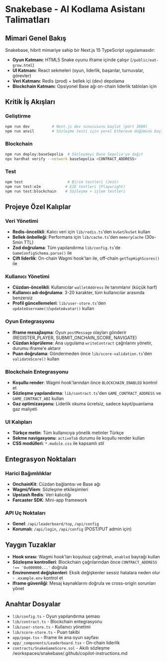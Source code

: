 # Snakebase - AI Kodlama Asistanı Talimatları

## Mimari Genel Bakış

Snakebase, hibrit mimariye sahip bir Next.js 15 TypeScript uygulamasıdır:
- **Oyun Katmanı**: HTML5 Snake oyunu iframe içinde çalışır (`/public/eat-grow.html`)
- **UI Katmanı**: React sekmeleri (oyun, liderlik, başarılar, turnuvalar, görevler)
- **Veri Katmanı**: Redis (prod) + bellek içi (dev) depolama
- **Blockchain Katmanı**: Opsiyonel Base ağı on-chain liderlik tabloları için

## Kritik İş Akışları

### Geliştirme
```bash
npm run dev          # Next.js dev sunucusunu başlat (port 3000)
npm run anvil        # Sözleşme testi için yerel Ethereum düğümünü başlat
```

### Blockchain
```bash
npm run deploy:baseSepolia  # Sözleşmeyi Base Sepolia'ya dağıt
npx hardhat verify --network baseSepolia <CONTRACT_ADDRESS>
```

### Test
```bash
npm test                    # Birim testleri (Jest)
npm run test:e2e           # E2E testleri (Playwright)
npm run test:blockchain    # Sözleşme + işlem testleri
```

## Projeye Özel Kalıplar

### Veri Yönetimi
- **Redis-öncelikli**: Kalıcı veri için `lib/redis.ts`'den `kvGet`/`kvSet` kullan
- **Bellek önbelleği**: Performans için `lib/cache.ts`'den `memoryCache` (30s-5min TTL)
- **Zod doğrulama**: Tüm yapılandırma `lib/config.ts`'de `GameConfigSchema.parse()` ile
- **Çift liderlik**: On-chain Wagmi hook'ları ile, off-chain `getTopHighScores()` ile

### Kullanıcı Yönetimi
- **Cüzdan-öncelikli**: Kullanıcılar `walletAddress` ile tanımlanır (küçük harf)
- **Kullanıcı adı doğrulama**: 3-20 karakter, tüm kullanıcılar arasında benzersiz
- **Profil güncellemeleri**: `lib/user-store.ts`'den `updateUsername()`/`updateAvatar()` kullan

### Oyun Entegrasyonu
- **Iframe mesajlaşma**: Oyun `postMessage` olayları gönderir (REGISTER_PLAYER, SUBMIT_ONCHAIN_SCORE, NAVIGATE)
- **Cüzdan köprüleme**: Ana uygulama `writeContract` çağrılarını yönetir, durumu iframe'e aktarır
- **Puan doğrulama**: Göndermeden önce `lib/score-validation.ts`'den `validateScore()` kullan

### Blockchain Entegrasyonu
- **Koşullu render**: Wagmi hook'larından önce `BLOCKCHAIN_ENABLED` kontrol et
- **Sözleşme yapılandırma**: `lib/contract.ts`'den `GAME_CONTRACT_ADDRESS` ve `GAME_CONTRACT_ABI` kullan
- **Gaz optimizasyonu**: Liderlik okuma ücretsiz, sadece kayıt/puanlama gaz maliyeti

### UI Kalıpları
- **Türkçe metin**: Tüm kullanıcıya yönelik metinler Türkçe
- **Sekme navigasyonu**: `activeTab` durumu ile koşullu render kullan
- **CSS modülleri**: `*.module.css` ile kapsamlı stil

## Entegrasyon Noktaları

### Harici Bağımlılıklar
- **OnchainKit**: Cüzdan bağlantısı ve Base ağı
- **Wagmi/Viem**: Sözleşme etkileşimleri
- **Upstash Redis**: Veri kalıcılığı
- **Farcaster SDK**: Mini-app framework

### API Uç Noktaları
- **Genel**: `/api/leaderboard/top`, `/api/config`
- **Korumalı**: `/api/login`, `/api/config` (POST/PUT admin için)

## Yaygın Tuzaklar

- **Hook sırası**: Wagmi hook'ları koşulsuz çağrılmalı, `enabled` bayrağı kullan
- **Sözleşme kontrolleri**: Blockchain çağrılarından önce `CONTRACT_ADDRESS !== '0x000000...'` doğrula
- **Environment değişkenleri**: Eksik değişkenler sessiz hatalara neden olur - `.example.env` kontrol et
- **Iframe güvenliği**: Mesaj kaynaklarını doğrula ve cross-origin sorunları yönet

## Anahtar Dosyalar

- `lib/config.ts` - Oyun yapılandırma şeması
- `lib/contract.ts` - Blockchain entegrasyonu
- `lib/user-store.ts` - Kullanıcı yönetimi
- `lib/score-store.ts` - Puan takibi
- `app/page.tsx` - Iframe ile ana oyun sayfası
- `app/_components/Leaderboard.tsx` - On-chain liderlik
- `contracts/SnakeGameScore.sol` - Akıllı sözleşme</content>
<parameter name="filePath">/workspaces/snakebase/.github/copilot-instructions.md